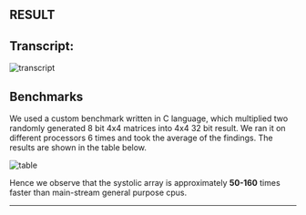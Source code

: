 ##  RESULT
## Transcript:
![transcript](./transcript.png)
## Benchmarks
We used a custom benchmark written in C language, which multiplied two randomly generated 8 bit 4x4 matrices into 4x4 32 bit result. We ran it on different processors 6 times and took the average of the findings. The results are shown in the table below.  

![table](benchmark.png)

Hence we observe that the systolic array is approximately **50-160** times faster than main-stream general purpose cpus. 

---
